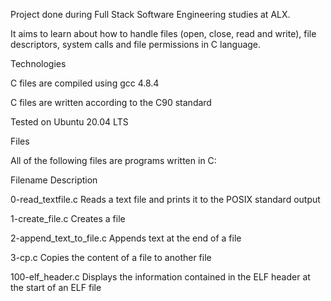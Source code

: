 Project done during Full Stack Software Engineering studies at ALX.

It aims to learn about how to handle files (open, close, read and write), file descriptors, system calls and file permissions in C language.

Technologies

C files are compiled using gcc 4.8.4

C files are written according to the C90 standard

Tested on Ubuntu 20.04 LTS

Files

All of the following files are programs written in C:

Filename Description

0-read_textfile.c Reads a text file and prints it to the POSIX standard output

1-create_file.c Creates a file

2-append_text_to_file.c Appends text at the end of a file

3-cp.c Copies the content of a file to another file

100-elf_header.c Displays the information contained in the ELF header at the start of an ELF file
